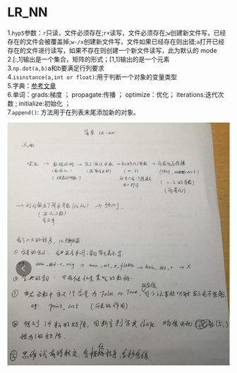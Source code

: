 # LR_NN
1.`hyp5`参数：`r`只读，文件必须存在;`r+`读写，文件必须存在;`w`创建新文件写，已经存在的文件会被覆盖掉;`w-/x`创建新文件写，文件如果已经存在则出错;`a`打开已经存在的文件进行读写，如果不存在则创建一个新文件读写，此为默认的 mode  
2.[:,1]输出是一个集合，矩阵的形式；[1,1]输出的是一个元素  
3.`np.dot(a,b)`a和b要满足行列要求  
4.`isinstance(a,int or float)`:用于判断一个对象的变量类型  
5.字典：[参考文章](https://www.runoob.com/python3/python3-dictionary.html)   
6.单词：grads:梯度 ； propagate:传播 ； optimize：优化； iterations:迭代次数  ; initialize:初始化 ；  
7.`append()`: 方法用于在列表末尾添加新的对象。
<p align="center">
  <img src="https://github.com/yunhao1996/100-Days-ML-Learning-logs/blob/master/Day-18/1.png">
</p> 
